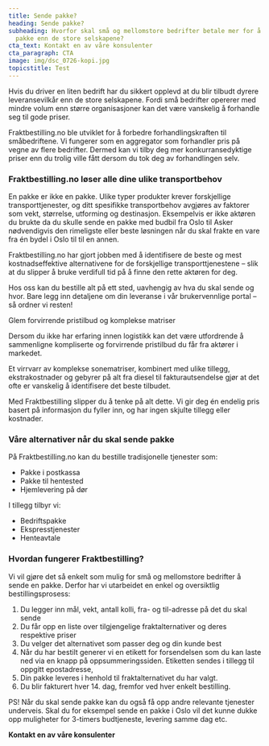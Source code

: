 ```yaml
---
title: Sende pakke?
heading: Sende pakke?
subheading: Hvorfor skal små og mellomstore bedrifter betale mer for å sende en
  pakke enn de store selskapene?
cta_text: Kontakt en av våre konsulenter
cta_paragraph: CTA
image: img/dsc_0726-kopi.jpg
topicstitle: Test
---
```

Hvis du driver en liten bedrift har du sikkert opplevd at du blir tilbudt dyrere leveransevilkår enn de store selskapene. Fordi små bedrifter opererer med mindre volum enn større organisasjoner kan det være vanskelig å forhandle seg til gode priser.

Fraktbestilling.no ble utviklet for å forbedre forhandlingskraften til småbedriftene. Vi fungerer som en aggregator som forhandler pris på vegne av flere bedrifter. Dermed kan vi tilby deg mer konkurransedyktige priser enn du trolig ville fått dersom du tok deg av forhandlingen selv.

### Fraktbestilling.no løser alle dine ulike transportbehov

En pakke er ikke en pakke. Ulike typer produkter krever forskjellige transporttjenester, og ditt spesifikke transportbehov avgjøres av faktorer som vekt, størrelse, utforming og destinasjon. Eksempelvis er ikke aktøren du brukte da du skulle sende en pakke med budbil fra Oslo til Asker nødvendigvis den rimeligste eller beste løsningen når du skal frakte en vare fra én bydel i Oslo til til en annen.

Fraktbestilling.no har gjort jobben med å identifisere de beste og mest kostnadseffektive alternativene for de forskjellige transporttjenestene – slik at du slipper å bruke verdifull tid på å finne den rette aktøren for deg.

Hos oss kan du bestille alt på ett sted, uavhengig av hva du skal sende og hvor. Bare legg inn detaljene om din leveranse i vår brukervennlige portal – så ordner vi resten!

Glem forvirrende pristilbud og komplekse matriser

Dersom du ikke har erfaring innen logistikk kan det være utfordrende å sammenligne kompliserte og forvirrende pristilbud du får fra aktører i markedet. 

Et virrvarr av komplekse sonematriser, kombinert med ulike tillegg, ekstrakostnader og gebyrer på alt fra diesel til fakturautsendelse gjør at det ofte er vanskelig å identifisere det beste tilbudet.

Med Fraktbestilling slipper du å tenke på alt dette. Vi gir deg én endelig pris basert på informasjon du fyller inn, og har ingen skjulte tillegg eller kostnader.

### Våre alternativer når du skal sende pakke

På Fraktbestilling.no kan du bestille tradisjonelle tjenester som:

* Pakke i postkassa
* Pakke til hentested
* Hjemlevering på dør

I tillegg tilbyr vi:

* Bedriftspakke
* Ekspresstjenester
* Henteavtale

### Hvordan fungerer Fraktbestilling?

Vi vil gjøre det så enkelt som mulig for små og mellomstore bedrifter å sende en pakke. Derfor har vi utarbeidet en enkel og oversiktlig bestillingsprosess:

1. Du legger inn mål, vekt, antall kolli, fra- og til-adresse på det du skal sende
2. Du får opp en liste over tilgjengelige fraktalternativer og deres respektive priser
3. Du velger det alternativet som passer deg og din kunde best
4. Når du har bestilt generer vi en etikett for forsendelsen som du kan laste ned via en knapp på oppsummeringssiden. Etiketten sendes i tillegg til oppgitt epostadresse,
5. Din pakke leveres i henhold til fraktalternativet du har valgt.
6. Du blir fakturert hver 14. dag, fremfor ved hver enkelt bestilling.

PS! Når du skal sende pakke kan du også få opp andre relevante tjenester underveis. Skal du for eksempel sende en pakke i Oslo vil det kunne dukke opp muligheter for 3-timers budtjeneste, levering samme dag etc.

**Kontakt en av våre konsulenter**